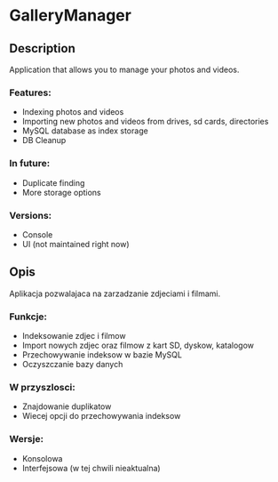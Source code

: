 # GalleryManager
## Description
Application that allows you to manage your photos and videos.
### Features:
- Indexing photos and videos
- Importing new photos and videos from drives, sd cards, directories
- MySQL database as index storage
- DB Cleanup
### In future:
- Duplicate finding
- More storage options
### Versions:
- Console
- UI (not maintained right now)
## Opis
Aplikacja pozwalajaca na zarzadzanie zdjeciami i filmami.
### Funkcje:
- Indeksowanie zdjec i filmow
- Import nowych zdjec oraz filmow z kart SD, dyskow, katalogow
- Przechowywanie indeksow w bazie MySQL
- Oczyszczanie bazy danych
### W przyszlosci:
- Znajdowanie duplikatow
- Wiecej opcji do przechowywania indeksow
### Wersje:
- Konsolowa
- Interfejsowa (w tej chwili nieaktualna)
